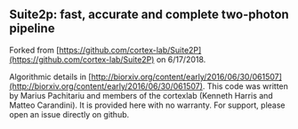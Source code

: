## Suite2p: fast, accurate and complete two-photon pipeline

Forked from [https://github.com/cortex-lab/Suite2P](https://github.com/cortex-lab/Suite2P) on 6/17/2018.

Algorithmic details in [http://biorxiv.org/content/early/2016/06/30/061507](http://biorxiv.org/content/early/2016/06/30/061507).
This code was written by Marius Pachitariu and members of the cortexlab (Kenneth Harris and Matteo Carandini). It is provided here with no warranty. For support, please open an issue directly on github.
